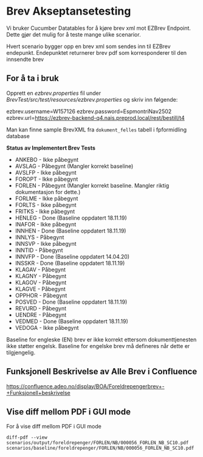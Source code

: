 # Brev Akseptansetesting

Vi bruker Cucumber Datatables for å kjøre brev xml mot EZBrev Endpoint. Dette gjør det mulig for å teste mange ulike scenarior.

Hvert scenario bygger opp en brev xml som sendes inn til EZBrev endepunkt. Endepunktet returnerer brev pdf som korresponderer til den innsendte brev

## For å ta i bruk
Opprett en *ezbrev.properties* fil under *BrevTest/src/test/resources/ezbrev.properties* og skriv inn følgende:

ezbrev.username=W157126
ezbrev.password=EspmontriNav2502
ezbrev.url=https://ezbrev-backend-q4.nais.preprod.local/rest/bestill/t4

Man kan finne sample BrevXML fra `dokument_felles` tabell i fpformidling database  

**Status av Implementert Brev Tests**
* ANKEBO - Ikke påbegynt
* AVSLAG - Påbegynt (Mangler korrekt baseline)
* AVSLFP - Ikke påbegynt
* FOROPT - Ikke påbegynt
* FORLEN - Påbegynt (Mangler korrekt baseline. Mangler riktig dokumentasjon for dette.)
* FORLME - Ikke påbegynt
* FORLTS - Ikke påbegynt
* FRITKS - Ikke påbegynt
* HENLEG - Done (Baseline oppdatert 18.11.19)
* INAFOR - Ikke påbegynt
* INNHEN - Done (Baseline oppdatert 18.11.19)
* INNLYS - Påbegynt
* INNSVP - Ikke påbegynt
* INNTID - Påbegynt
* INNVFP - Done (Baseline oppdatert 14.04.20)
* INSSKR - Done (Baseline oppdatert 18.11.19)
* KLAGAV - Påbegynt
* KLAGNY - Påbegynt
* KLAGOV - Påbegynt
* KLAGVE - Påbegynt
* OPPHOR - Påbegynt
* POSVED - Done (Baseline oppdatert 18.11.19)
* REVURD - Påbegynt 
* UENDRE - Påbegynt
* VEDMED - Done (Baseline oppdatert 18.11.19)
* VEDOGA - Ikke påbegynt

Baseline for engleske (EN) brev er ikke korrekt ettersom dokumenttjenesten ikke støtter engelsk. Baseline for engelske brev 
må defineres når dette er tilgjengelig.

## Funksjonell Beskrivelse av Alle Brev i Confluence
https://confluence.adeo.no/display/BOA/Foreldrepengerbrev+-+Funksjonell+beskrivelse

## Vise diff mellom PDF i GUI mode 
For å vise diff mellom PDF i GUI mode 

`diff-pdf --view  scenarios/output/foreldrepenger/FORLEN/NB/000056_FORLEN_NB_SC10.pdf scenarios/baseline/foreldrepenger/FORLEN/NB/000056_FORLEN_NB_SC10.pdf`
